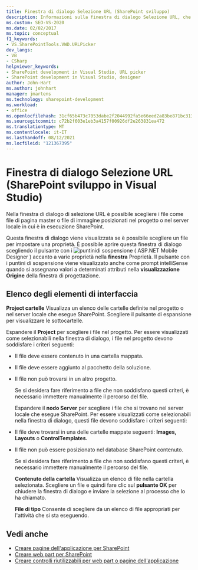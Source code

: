 ```yaml
---
title: Finestra di dialogo Selezione URL (SharePoint sviluppo)
description: Informazioni sulla finestra di dialogo Selezione URL, che consente a un utente di scegliere i file presenti nel progetto o nel server locale che esegue SharePoint.
ms.custom: SEO-VS-2020
ms.date: 02/02/2017
ms.topic: conceptual
f1_keywords:
- VS.SharePointTools.VWD.URLPicker
dev_langs:
- VB
- CSharp
helpviewer_keywords:
- SharePoint development in Visual Studio, URL picker
- SharePoint development in Visual Studio, designer
author: John-Hart
ms.author: johnhart
manager: jmartens
ms.technology: sharepoint-development
ms.workload:
- office
ms.openlocfilehash: 31cf65b473c7053dabe2f2044992fa5e66eed2a83be871bc3134f89b4a7d30d0
ms.sourcegitcommit: c72b2f603e1eb3a4157f00926df2e263831ea472
ms.translationtype: MT
ms.contentlocale: it-IT
ms.lasthandoff: 08/12/2021
ms.locfileid: "121367395"
---
```

# <a name="url-picker-dialog-box-sharepoint-development-in-visual-studio"></a>Finestra di dialogo Selezione URL (SharePoint sviluppo in Visual Studio)
  Nella finestra di dialogo di selezione URL è possibile scegliere i file come file di pagina master o file di immagine posizionati nel progetto o nel server locale in cui è in esecuzione SharePoint.

 Questa finestra di dialogo viene visualizzata se è possibile scegliere un file per impostare una proprietà. È possibile aprire questa finestra di dialogo scegliendo il pulsante con i ![puntini](../sharepoint/media/mwellipsis.gif "Ellisse di ASP.NET Mobile Designer")di sospensione ( ASP.NET Mobile Designer ) accanto a varie proprietà nella **finestra** Proprietà. Il pulsante con i puntini di sospensione viene visualizzato anche come prompt intelliSense quando si assegnano valori a determinati attributi nella **visualizzazione Origine** della finestra di progettazione.

## <a name="uielement-list"></a>Elenco degli elementi di interfaccia
 **Project cartelle** Visualizza un elenco delle cartelle definite nel progetto o nel server locale che esegue SharePoint. Scegliere il pulsante di espansione per visualizzare le sottocartelle.

 Espandere il **Project** per scegliere i file nel progetto. Per essere visualizzati come selezionabili nella finestra di dialogo, i file nel progetto devono soddisfare i criteri seguenti:

- Il file deve essere contenuto in una cartella mappata.

- Il file deve essere aggiunto al pacchetto della soluzione.

- Il file non può trovarsi in un altro progetto.

  Se si desidera fare riferimento a file che non soddisfano questi criteri, è necessario immettere manualmente il percorso del file.

  Espandere il **nodo Server** per scegliere i file che si trovano nel server locale che esegue SharePoint. Per essere visualizzati come selezionabili nella finestra di dialogo, questi file devono soddisfare i criteri seguenti:

- Il file deve trovarsi in una delle cartelle mappate seguenti: **Images,** **Layouts** o **ControlTemplates.**

- Il file non può essere posizionato nel database SharePoint contenuto.

  Se si desidera fare riferimento a file che non soddisfano questi criteri, è necessario immettere manualmente il percorso del file.

  **Contenuto della cartella** Visualizza un elenco di file nella cartella selezionata. Scegliere un file e quindi fare clic sul **pulsante OK** per chiudere la finestra di dialogo e inviare la selezione al processo che lo ha chiamato.

  **File di tipo** Consente di scegliere da un elenco di file appropriati per l'attività che si sta eseguendo.

## <a name="see-also"></a>Vedi anche
- [Creare pagine dell'applicazione per SharePoint](../sharepoint/creating-application-pages-for-sharepoint.md)
- [Creare web part per SharePoint](../sharepoint/creating-web-parts-for-sharepoint.md)
- [Creare controlli riutilizzabili per web part o pagine dell'applicazione](../sharepoint/creating-reusable-controls-for-web-parts-or-application-pages.md)
